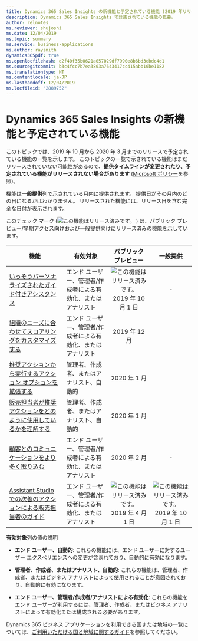 ```yaml
---
title: Dynamics 365 Sales Insights の新機能と予定されている機能 (2019 年リリース ウェーブ 2)
description: Dynamics 365 Sales Insights で計画されている機能の概要。
author: relnotes
ms.reviewer: shujoshi
ms.date: 12/04/2019
ms.topic: summary
ms.service: business-applications
ms.author: raysmith
dynamics365pdf: true
ms.openlocfilehash: d2f40f35b0621a057029df7990e8b6bd3ebdc4d1
ms.sourcegitcommit: b3c4fcc7b7ea3803a7643417cc415abb10be1182
ms.translationtype: HT
ms.contentlocale: ja-JP
ms.lasthandoff: 12/04/2019
ms.locfileid: "2889752"
---
```

# <a name="whats-new-and-planned-for-dynamics-365-sales-insights"></a>Dynamics 365 Sales Insights の新機能と予定されている機能

このトピックでは、2019 年 10 月から 2020 年 3 月までのリリースで予定されている機能の一覧を示します。 このトピックの一覧で示されている機能はまだリリースされていない可能性があるので、**提供タイムラインが変更されたり、予定されている機能がリリースされない場合があります** ([Microsoft ポリシー](https://go.microsoft.com/fwlink/p/?linkid=2007332)を参照)。

機能は**一般提供**列で示されている月内に提供されます。 提供日がその月内のどの日になるかはわかりません。 リリースされた機能には、リリース日を含む完全な日付が表示されます。

このチェック マーク (![この機能はリリース済みです。](/dynamics365-release-plan/media/green-checkmark.png "この機能はリリース済みです。") ) は、パブリック プレビュー/早期アクセス向けおよび一般提供向けにリリース済みの機能を示しています。

| 機能    | 有効対象    |  パブリック プレビュー |  一般提供 | 
| ---------- |---------------- | :---------------: |:--------------: |
| [いっそうパーソナライズされたガイド付きアシスタンス](more-personalized-assistant-sellers.md) | エンド ユーザー、管理者/作成者による有効化、またはアナリスト| ![この機能はリリース済みです。](/dynamics365-release-plan/media/green-checkmark.png "この機能はリリース済みです。") 2019 年 10 月 1 日|- | 
| [組織のニーズに合わせてスコアリングをカスタマイズする](customize-scoring-adapt-organizational-needs.md) | エンド ユーザー、管理者/作成者による有効化、またはアナリスト| 2019 年 12 月| | 
| [推奨アクションから実行するアクション オプションを拡張する](extend-action-options-taken-suggested-actions.md) | 管理者、作成者、またはアナリスト、自動的| 2020 年 1 月| | 
| [販売担当者が推奨アクションをどのように使用しているかを理解する](understand-how-sellers-are-using-suggested-actions.md) | 管理者、作成者、またはアナリスト、自動的| 2020 年 1 月| | 
| [顧客とのコミュニケーションをより多く取り込む](capture-more-customer-communications.md) | エンド ユーザー、管理者/作成者による有効化、またはアナリスト| 2020 年 2 月|- | 
| [Assistant Studio での次善のアクションによる販売担当者のガイド](guide-sellers-next-best-actions-through-assistant-studio.md) | エンド ユーザー、管理者/作成者による有効化、またはアナリスト| ![この機能はリリース済みです。](/dynamics365-release-plan/media/green-checkmark.png "この機能はリリース済みです。") 2019 年 4 月 1 日|![この機能はリリース済みです。](/dynamics365-release-plan/media/green-checkmark.png "この機能はリリース済みです。") 2019 年 10 月 1 日 | 

**有効対象**列の値の説明

- **エンド ユーザー、自動的**: これらの機能には、エンド ユーザーに対するユーザー エクスペリエンスへの変更が含まれており、自動的に有効になります。

- **管理者、作成者、またはアナリスト、自動的**: これらの機能は、管理者、作成者、またはビジネス アナリストによって使用されることが意図されており、自動的に有効になります。

- **エンド ユーザー、管理者/作成者/アナリストによる有効化**: これらの機能をエンド ユーザーが利用するには、管理者、作成者、またはビジネス アナリストによって有効化または構成される必要があります。


Dynamics 365 ビジネス アプリケーションを利用できる国または地域の一覧については、[ご利用いただける国と地域に関するガイド](https://aka.ms/dynamics_365_international_availability_deck)を参照してください。 
